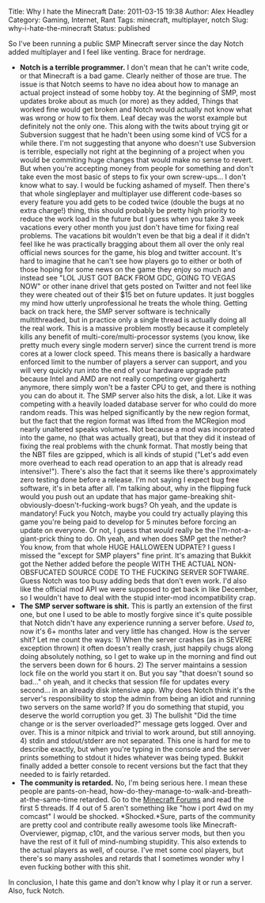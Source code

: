 Title: Why I hate the Minecraft
Date: 2011-03-15 19:38
Author: Alex Headley
Category: Gaming, Internet, Rant
Tags: minecraft, multiplayer, notch
Slug: why-i-hate-the-minecraft
Status: published

So I've been running a public SMP Minecraft server since the day Notch
added multiplayer and I feel like venting. Brace for nerdrage.

-   ﻿**Notch is a terrible programmer.** I don't mean that he can't
    write code, or that Minecraft is a bad game. Clearly neither of
    those are true. The issue is that Notch seems to have no idea about
    how to manage an actual project instead of some hobby toy. At the
    beginning of SMP, most updates broke about as much (or more) as they
    added, Things that worked fine would get broken and Notch would
    actually not know what was wrong or how to fix them. Leaf decay was
    the worst example but definitely not the only one. This along with
    the twits about trying git or Subversion suggest that he hadn't been
    using some kind of VCS for a while there. I'm not suggesting that
    anyone who doesn't use Subversion is terrible, especially not right
    at the beginning of a project when you would be commiting huge
    changes that would make no sense to revert. But when you're
    accepting money from people for something and don't take even the
    most basic of steps to fix your own screw-ups... I don't know what
    to say. I would be fucking ashamed of myself. Then there's that
    whole singleplayer and multiplayer use different code-bases so every
    feature you add gets to be coded twice (double the bugs at no extra
    charge!) thing, this should probably be pretty high priority to
    reduce the work load in the future but I guess when you take 3 week
    vacations every other month you just don't have time for fixing real
    problems. The vacations bit wouldn't even be that big a deal if it
    didn't feel like he was practically bragging about them all over the
    only real official news sources for the game, his blog and twitter
    account. It's hard to imagine that he can't see how players go to
    either or both of those hoping for some news on the game they enjoy
    so much and instead see "LOL JUST GOT BACK FROM GDC, GOING TO VEGAS
    NOW" or other inane drivel that gets posted on Twitter and not feel
    like they were cheated out of their \$15 bet on future updates. It
    just boggles my mind how utterly unprofessional he treats the whole
    thing. Getting back on track here, the SMP server software is
    technically multithreaded, but in practice only a single thread is
    actually doing all the real work. This is a massive problem mostly
    because it completely kills any benefit of
    multi-core/multi-processor systems (you know, like pretty much every
    single modern server) since the current trend is more cores at a
    lower clock speed. This means there is basically a hardware enforced
    limit to the number of players a server can support, and you will
    very quickly run into the end of your hardware upgrade path because
    Intel and AMD are not really competing over gigahertz anymore, there
    simply won't be a faster CPU to get, and there is nothing you can do
    about it. The SMP server also hits the disk, a lot. Like it was
    competing with a heavily loaded database server for who could do
    more random reads. This was helped significantly by the new region
    format, but the fact that the region format was lifted from the
    MCRegion mod nearly unaltered speaks volumes. Not because a mod was
    incorporated into the game, no (that was actually great), but that
    they did it instead of fixing the real problems with the chunk
    format. That mostly being that the NBT files are gzipped, which is
    all kinds of stupid ("Let's add even more overhead to each read
    operation to an app that is already read intensive!"). There's also
    the fact that it seems like there's approximately zero testing done
    before a release. I'm not saying I expect bug free software, it's in
    beta after all. I'm talking about, why in the flipping fuck would
    you push out an update that has major game-breaking
    shit-obviously-doesn't-fucking-work bugs? Oh yeah, and the update is
    mandatory! Fuck you Notch, maybe you could try actually playing this
    game you're being paid to develop for 5 minutes before forcing an
    update on everyone. Or not, I guess that *would* really be the
    I'm-not-a-giant-prick thing to do. Oh yeah, and when does SMP get
    the nether? You know, from that whole HUGE HALLOWEEN UDPATE? I guess
    I missed the "except for SMP players" fine print. It's amazing that
    Bukkit got the Nether added before the people WITH THE ACTUAL
    NON-OBSFUCATED SOURCE CODE TO THE FUCKING SERVER SOFTWARE. Guess
    Notch was too busy adding beds that don't even work. I'd also like
    the official mod API we were supposed to get back in like December,
    so I wouldn't have to deal with the stupid inter-mod incompatibility
    crap.
-   **The SMP server software is shit.** This is partly an extension of
    the first one, but one I used to be able to mostly forgive since
    it's quite possible that Notch didn't have any experience running a
    server before. *Used to*, now it's 6+ months later and very little
    has changed. How is the server shit? Let me count the ways: 1) When
    the server crashes (as in SEVERE exception thrown) it often doesn't
    really crash, just happily chugs along doing absolutely nothing, so
    I get to wake up in the morning and find out the servers been down
    for 6 hours. 2) The server maintains a session lock file on the
    world you start it on. But you say "that doesn't sound so bad..." oh
    yeah, and it checks that session file for updates every second... in
    an already disk intensive app. Why does Notch think it's the
    server's responsibility to stop the admin from being an idiot and
    running two servers on the same world? If you do something that
    stupid, you deserve the world corruption you get. 3) The bullshit
    "Did the time change or is the server overloaded?" message gets
    logged. Over and over. This is a minor nitpick and trivial to work
    around, but still annoying. 4) stdin and stdout/stderr are not
    separated. This one is hard for me to describe exactly, but when
    you're typing in the console and the server prints something to
    stdout it hides whatever was being typed. Bukkit finally added a
    better console to recent versions but the fact that they needed to
    is fairly retarded.
-   **The community is retarded.** No, I'm being serious here. I mean
    these people are pants-on-head,
    how-do-they-manage-to-walk-and-breath-at-the-same-time retarded. Go
    to the [Minecraft
    Forums](http://www.minecraftforum.net/viewforum.php?f=10) and read
    the first 5 threads. If 4 out of 5 aren't something like "how i port
    4wd on my comcast" I would be shocked. *Shocked.*Sure, parts of the
    community are pretty cool and contribute really awesome tools like
    Minecraft-Overviewer, pigmap, c10t, and the various server mods, but
    then you have the rest of it full of mind-numbing stupidity. This
    also extends to the actual players as well, of course. I've met some
    cool players, but there's so many assholes and retards that I
    sometimes wonder why I even fucking bother with this shit.

In conclusion, I hate this game and don't know why I play it or run a
server. Also, fuck Notch.
